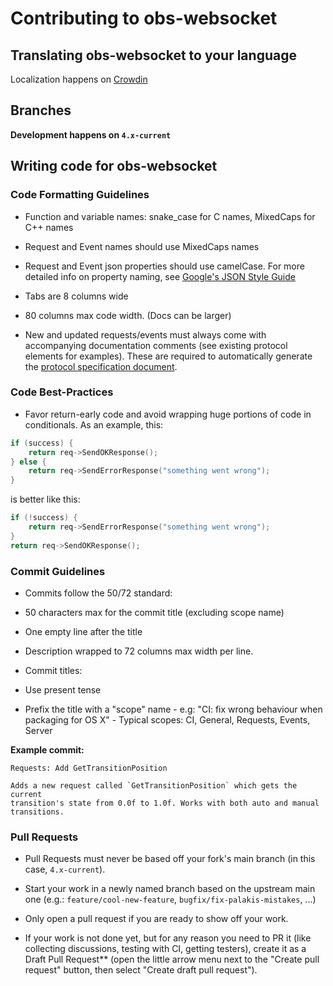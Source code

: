 # Contributing to obs-websocket

## Translating obs-websocket to your language

Localization happens on [Crowdin](https://crowdin.com/project/obs-websocket)

## Branches

**Development happens on `4.x-current`**

## Writing code for obs-websocket

### Code Formatting Guidelines

-   Function and variable names: snake_case for C names, MixedCaps for C++ names

-   Request and Event names should use MixedCaps names

-   Request and Event json properties should use camelCase. For more detailed info on property naming, see [Google's JSON Style Guide](https://google.github.io/styleguide/jsoncstyleguide.xml)

-   Tabs are 8 columns wide

-   80 columns max code width. (Docs can be larger)

-   New and updated requests/events must always come with accompanying documentation comments (see existing protocol elements for examples).
    These are required to automatically generate the [protocol specification document](docs/generated/protocol.md).

### Code Best-Practices

-   Favor return-early code and avoid wrapping huge portions of code in conditionals. As an example, this:
```cpp
if (success) {
    return req->SendOKResponse();
} else {
    return req->SendErrorResponse("something went wrong");
}
```
is better like this:
```cpp
if (!success) {
    return req->SendErrorResponse("something went wrong");
}
return req->SendOKResponse();
```

### Commit Guidelines

-   Commits follow the 50/72 standard:
   -   50 characters max for the commit title (excluding scope name)
   -   One empty line after the title
   -   Description wrapped to 72 columns max width per line.

-   Commit titles:
   -   Use present tense
   -   Prefix the title with a "scope" name
      -   e.g: "CI: fix wrong behaviour when packaging for OS X"
      -   Typical scopes: CI, General, Requests, Events, Server

**Example commit:**

```
Requests: Add GetTransitionPosition

Adds a new request called `GetTransitionPosition` which gets the current
transition's state from 0.0f to 1.0f. Works with both auto and manual
transitions.
```

### Pull Requests

-   Pull Requests must never be based off your fork's main branch (in this case, `4.x-current`).
   -   Start your work in a newly named branch based on the upstream main one (e.g.: `feature/cool-new-feature`, `bugfix/fix-palakis-mistakes`, ...)

-   Only open a pull request if you are ready to show off your work. 

-   If your work is not done yet, but for any reason you need to PR it (like collecting discussions, testing with CI, getting testers),
    create it as a Draft Pull Request** (open the little arrow menu next to the "Create pull request" button, then select "Create draft pull request").
